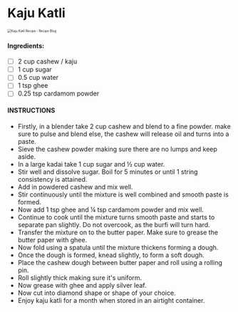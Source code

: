 # Kaju Katli

<img src="https://recipeblog.in/wp-content/uploads/2019/10/Kaju-Katli.jpg" alt="Kaju Katli Recipe - Recipe Blog" style="zoom:50%;" />

#### Ingredients:

- [ ] 2 cup cashew / kaju
- [ ] 1 cup sugar
- [ ] 0.5 cup water
- [ ] 1 tsp ghee 
- [ ] 0.25 tsp cardamom powder

####  INSTRUCTIONS

- Firstly, in a blender take 2 cup cashew and blend to a fine powder. make sure to pulse and blend else, the cashew will release oil and turns into a paste.
- Sieve the cashew powder making sure there are no lumps and keep aside.
- In a large kadai take 1 cup sugar and ½ cup water.
- Stir well and dissolve sugar. Boil for 5 minutes or until 1 string consistency is attained.
- Add in powdered cashew and mix well.
- Stir continuously until the mixture is well combined and smooth paste is formed.
- Now add 1 tsp ghee and ¼ tsp cardamom powder and mix well.
- Continue to cook until the mixture turns smooth paste and starts to separate pan slightly. Do not overcook, as the burfi will turn hard.
- Transfer the mixture on to the butter paper. Make sure to grease the butter paper with ghee.
- Now fold using a spatula until the mixture thickens forming a dough.
- Once the dough is formed, knead slightly, to form a soft dough.
- Place the cashew dough between butter paper and roll using a rolling pin.
- Roll slightly thick making sure it's uniform.
- Now grease with ghee and apply silver leaf.
- Now cut into diamond shape or shape of your choice.
- Enjoy kaju katli for a month when stored in an airtight container.